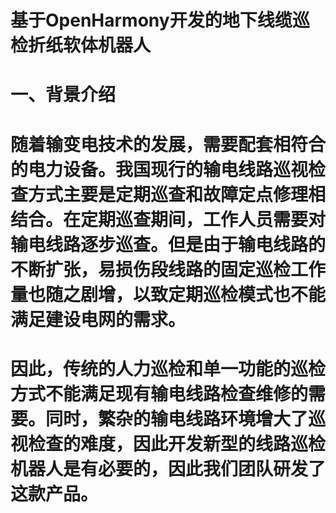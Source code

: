 # 基于OpenHarmony开发的地下线缆巡检折纸软体机器人
# 一、背景介绍
# 随着输变电技术的发展，需要配套相符合的电力设备。我国现行的输电线路巡视检查方式主要是定期巡查和故障定点修理相结合。在定期巡查期间，工作人员需要对输电线路逐步巡查。但是由于输电线路的不断扩张，易损伤段线路的固定巡检工作量也随之剧增，以致定期巡检模式也不能满足建设电网的需求。
# 因此，传统的人力巡检和单一功能的巡检方式不能满足现有输电线路检查维修的需要。同时，繁杂的输电线路环境增大了巡视检查的难度，因此开发新型的线路巡检机器人是有必要的，因此我们团队研发了这款产品。
